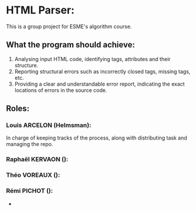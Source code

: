 # HTML Parser:

This is a group project for ESME's algorithm course.

## What the program should achieve:

1.	Analysing input HTML code, identifying tags, attributes and their structure.
2.	Reporting structural errors such as incorrectly closed tags, missing tags, etc.
3.	Providing a clear and understandable error report, indicating the exact locations of errors in the source code.

## Roles:

### Louis ARCELON (Helmsman):

In charge of keeping tracks of the process, along with distributing task and managing the repo.

### Raphaël KERVAON ():

### Théo VOREAUX ():

### Rémi PICHOT ():
- 

